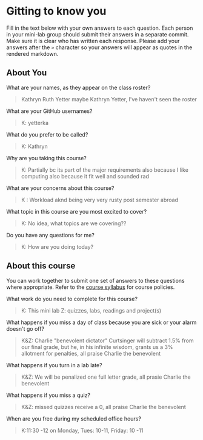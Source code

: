 # Gitting to know you
Fill in the text below with your own answers to each question. Each person in your mini-lab group should submit their answers in a separate commit. Make sure it is clear who has written each response. Please add your answers after the `>` character so your answers will appear as quotes in the rendered markdown.

## About You
What are your names, as they appear on the class roster?
> Kathryn Ruth Yetter maybe Kathryn Yetter, I've haven't seen the roster

What are your GitHub usernames?
> K: yetterka

What do you prefer to be called?
> K: Kathryn

Why are you taking this course?
> K: Partially bc its part of the major requirements also because I like computing also because it fit well and sounded rad

What are your concerns about this course?
> K : Workload aknd being very very rusty post semester abroad

What topic in this course are you most excited to cover?
> K: No idea, what topics are we covering??

Do you have any questions for me?
> K: How are you doing today?

## About this course
You can work together to submit one set of answers to these questions where appropriate. Refer to the [course syllabus](http://www.cs.grinnell.edu/~curtsinger/teaching/2017S/CSC213/syllabus/) for course policies.

What work do you need to complete for this course?
> K: This mini lab
> Z: quizzes, labs, readings and project(s) 

What happens if you miss a day of class because you are sick or your alarm doesn't go off?
> K&Z: Charlie "benevolent dictator" Curtsinger will subtract 1.5% from our final grade, but he, in his infinite wisdom, grants us a 3% allotment for penalties, all praise Charlie the benevolent

What happens if you turn in a lab late?
> K&Z: We will be penalized one full letter grade, all prasie Charlie the benevolent

What happens if you miss a quiz?
> K&Z: missed quizzes receive a 0, all praise Charlie the benevolent

When are you free during my scheduled office hours?
> K:11:30 -12 on Monday, Tues: 10-11, Friday: 10 -11
